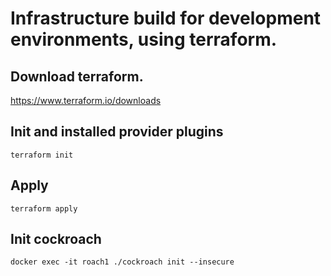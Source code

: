 # Infrastructure build for development environments, using terraform.


## Download terraform.
https://www.terraform.io/downloads

## Init and installed provider plugins
```
terraform init
```

## Apply
```
terraform apply
```

## Init cockroach
```
docker exec -it roach1 ./cockroach init --insecure
```